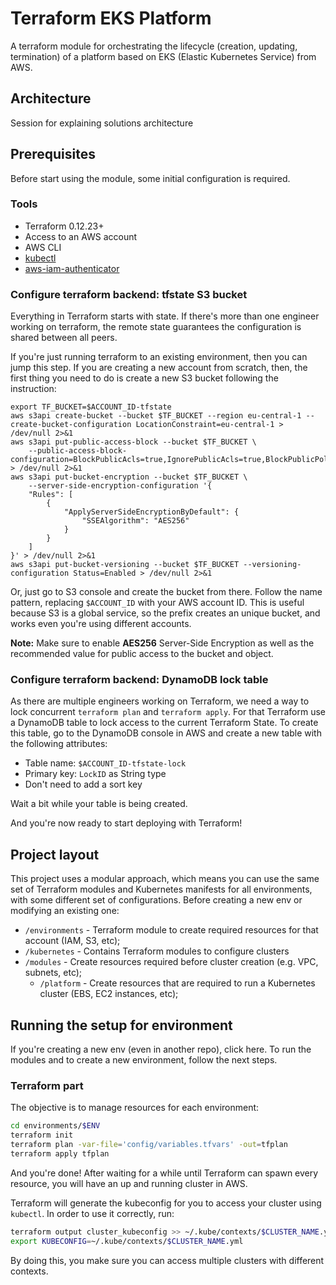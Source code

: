 # Terraform EKS Platform

A terraform module for orchestrating the lifecycle (creation, updating, termination) of a platform based on EKS (Elastic Kubernetes Service) from AWS.

## Architecture

Session for explaining solutions architecture

## Prerequisites

Before start using the module, some initial configuration is required.

### Tools

- Terraform 0.12.23+
- Access to an AWS account
- AWS CLI
- [kubectl](https://kubernetes.io/docs/tasks/tools/install-kubectl/)
- [aws-iam-authenticator](https://docs.aws.amazon.com/eks/latest/userguide/install-aws-iam-authenticator.html)

### Configure terraform backend: tfstate S3 bucket

Everything in Terraform starts with state. If there's more than one engineer working on terraform, the remote state guarantees the configuration is shared between all peers.
 
If you're just running terraform to an existing environment, then you can jump this step. If you are creating a new account from scratch, then, the first thing you need to do is create a new S3 bucket following the instruction:

```
export TF_BUCKET=$ACCOUNT_ID-tfstate
aws s3api create-bucket --bucket $TF_BUCKET --region eu-central-1 --create-bucket-configuration LocationConstraint=eu-central-1 > /dev/null 2>&1
aws s3api put-public-access-block --bucket $TF_BUCKET \
    --public-access-block-configuration=BlockPublicAcls=true,IgnorePublicAcls=true,BlockPublicPolicy=true,RestrictPublicBuckets=true > /dev/null 2>&1
aws s3api put-bucket-encryption --bucket $TF_BUCKET \
    --server-side-encryption-configuration '{
    "Rules": [
        {
            "ApplyServerSideEncryptionByDefault": {
                "SSEAlgorithm": "AES256"
            }
        }
    ]
}' > /dev/null 2>&1
aws s3api put-bucket-versioning --bucket $TF_BUCKET --versioning-configuration Status=Enabled > /dev/null 2>&1
```

Or, just go to S3 console and create the bucket from there. Follow the name pattern, replacing `$ACCOUNT_ID` with your AWS account ID. This is useful because S3 is a global service,
so the prefix creates an unique bucket, and works even you're using different accounts.

**Note:** Make sure to enable **AES256** Server-Side Encryption as well as the recommended value for public access to the bucket
and object.

### Configure terraform backend: DynamoDB lock table

As there are multiple engineers working on Terraform, we need a way to lock concurrent `terraform plan` and `terraform apply`. For that Terraform use a DynamoDB table to lock access to the current Terraform State. To create this table, go to the DynamoDB console in AWS and create a new table with the following attributes:

- Table name: `$ACCOUNT_ID-tfstate-lock`
- Primary key: `LockID` as String type
- Don't need to add a sort key

Wait a bit while your table is being created.

And you're now ready to start deploying with Terraform!
    
## Project layout

 This project uses a modular approach, which means you can use the same set of Terraform modules and Kubernetes manifests for all environments, with some different set of configurations.
 Before creating a new env or modifying an existing one:
 
 - `/environments` - Terraform module to create required resources for that account (IAM, S3, etc);
 - `/kubernetes` - Contains Terraform modules to configure clusters
 - `/modules` - Create resources required before cluster creation (e.g. VPC, subnets, etc);
   - `/platform` - Create resources that are required to run a Kubernetes cluster (EBS, EC2 instances, etc);
 
  
## Running the setup for environment

If you're creating a new env (even in another repo), click here. To run the modules and to create a new environment, follow the next steps.

### Terraform part

The objective is to manage resources for each environment:

```bash
cd environments/$ENV
terraform init
terraform plan -var-file='config/variables.tfvars' -out=tfplan
terraform apply tfplan
```

And you're done! After waiting for a while until Terraform can spawn every resource, you will have an up and running cluster in AWS. 

Terraform will generate the kubeconfig for you to access your cluster using `kubectl`. In order to use it correctly, run:

```bash
terraform output cluster_kubeconfig >> ~/.kube/contexts/$CLUSTER_NAME.yml
export KUBECONFIG=~/.kube/contexts/$CLUSTER_NAME.yml
```

By doing this, you make sure you can access multiple clusters with different contexts.


